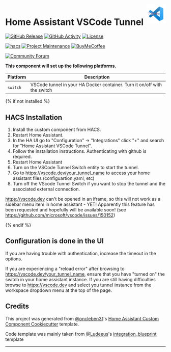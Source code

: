 <img src="https://raw.githubusercontent.com/adechant/ha_vscode/main/custom_components/ha_vscode/images/icon.png" alt="Home Assistant VSCode Tunel logo" title="HA VSCode Tunnel" align="right" height="60" />

# Home Assistant VSCode Tunnel

[![GitHub Release][releases-shield]][releases]
[![GitHub Activity][commits-shield]][commits]
[![License][license-shield]][license]

[![hacs][hacsbadge]][hacs]
[![Project Maintenance][maintenance-shield]][user_profile]
[![BuyMeCoffee][buymecoffeebadge]][buymecoffee]

[![Community Forum][forum-shield]][forum]

**This component will set up the following platforms.**

| Platform        | Description                                                                |
| --------------- | -------------------------------------------------------------------------- |
| `switch`        | VSCode tunnel in your HA Docker container. Turn it on/off with the switch  |



{% if not installed %}

## HACS Installation

1. Install the custom component from HACS.
2. Restart Home Assistant.
3. In the HA UI go to "Configuration" -> "Integrations" click "+" and search for "Home Assistant VSCode Tunnel".
4. Follow the installation instructions. Authenticating with github is required.
5. Restart Home Assistant
6. Turn on the VSCode Tunnel Switch entity to start the tunnel.
7. Go to https://vscode.dev/your_tunnel_name to access your home assistant files (configuartion.yaml, etc)
8. Turn off the VScode Tunnel Switch if you want to stop the tunnel and the associated external connection.

https://vscode.dev can't be opened in an iframe, so this will not work as a sidebar menu item in home assistant - YET! Apparently this feature has been requested and hopefully will be available soon! (see https://github.com/microsoft/vscode/issues/150152)

{% endif %}

## Configuration is done in the UI

If you are having trouble with authentication, increase the timeout in the options.

If you are experiencing a "reload error" after browsing to https://vscode.dev/your_tunnel_name, ensure that you have "turned on" the switch in your home assistant instance. If you are still having difficulties browse to https://vscode.dev and select you tunnel instance from the workspace dropdown menu at the top of the page.

<!---->

## Credits

This project was generated from [@oncleben31](https://github.com/oncleben31)'s [Home Assistant Custom Component Cookiecutter](https://github.com/oncleben31/cookiecutter-homeassistant-custom-component) template.

Code template was mainly taken from [@Ludeeus](https://github.com/ludeeus)'s [integration_blueprint][integration_blueprint] template

---

[integration_blueprint]: https://github.com/custom-components/integration_blueprint
[buymecoffee]: https://www.buymeacoffee.com/adechant
[buymecoffeebadge]: https://img.shields.io/badge/buy%20me%20a%20coffee-donate-yellow.svg?style=for-the-badge
[commits-shield]: https://img.shields.io/github/commit-activity/y/adechant/ha_vscode.svg?style=for-the-badge
[commits]: https://github.com/adechant/ha_vscode/commits/main
[hacs]: https://hacs.xyz
[hacsbadge]: https://img.shields.io/badge/HACS-Custom-orange.svg?style=for-the-badge
[forum-shield]: https://img.shields.io/badge/community-forum-brightgreen.svg?style=for-the-badge
[forum]: https://community.home-assistant.io/
[license]: https://github.com/adechant/ha_vscode/blob/main/LICENSE
[license-shield]: https://img.shields.io/github/license/adechant/ha_vscode.svg?style=for-the-badge
[maintenance-shield]: https://img.shields.io/badge/maintainer-%40adechant-blue.svg?style=for-the-badge
[releases-shield]: https://img.shields.io/github/release/adechant/ha_vscode.svg?style=for-the-badge
[releases]: https://github.com/adechant/ha_vscode/releases
[user_profile]: https://github.com/adechant
